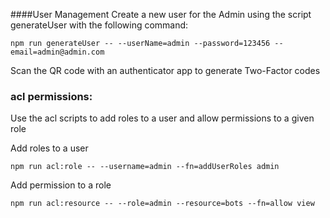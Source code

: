 ####User Management
Create a new user for the Admin using the script generateUser with the following command:
```
npm run generateUser -- --userName=admin --password=123456 --email=admin@admin.com
```
Scan the QR code with an authenticator app to generate Two-Factor codes

### acl permissions:

Use the acl scripts to add roles to a user and allow permissions to a given role

Add roles to a user

```
npm run acl:role -- --username=admin --fn=addUserRoles admin
```

Add permission to a role
```
npm run acl:resource -- --role=admin --resource=bots --fn=allow view
```